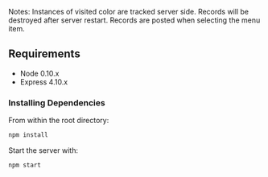 Notes:
Instances of visited color are tracked server side. Records will be destroyed after server restart.
Records are posted when selecting the menu item.


## Requirements

- Node 0.10.x
- Express 4.10.x

### Installing Dependencies

From within the root directory:

```sh
npm install
```

Start the server with:
```
npm start
```